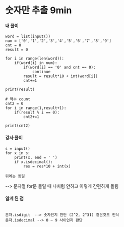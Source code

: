 # 숫자만 추출 9min


#### 내 풀이

```
word = list(input())
num = ['0','1','2','3','4','5','6','7','8','9']
cnt = 0
result = 0

for i in range(len(word)):
    if(word[i] in num):
        if(word[i] == '0' and cnt == 0):
            continue
        result = result*10 + int(word[i])
        cnt+=1
        
print(result)

# 약수 count
cnt2 = 0
for i in range(1,result+1):
    if(result % i == 0):
        cnt2+=1
        
print(cnt2)
```


#### 강사 풀이

```
s = input()
for x in s:
    print(x, end = ' ')
    if x.isdecimal(): 
        res = res*10 + int(x)

뒤에는 동일
```
--> 문자열 for문 돌릴 때 나처럼 안하고 이렇게 간편하게 돌림


#### 알게 된 점

```

문자.isdigit  --> 숫자인지 판단 (2^2, 2^31) 같은것도 인식
문자.isdecimal --> 0 ~ 9 사이인지 판단

```





